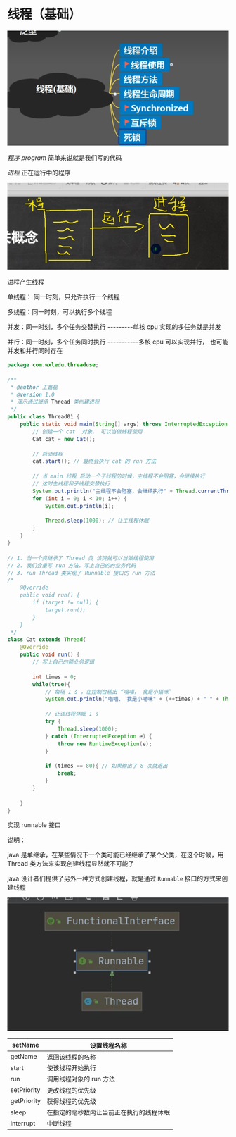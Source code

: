 # 线程（基础）

![image-20231206082951949](https://raw.githubusercontent.com/tingzhuk/myNote/master/java%E7%A8%8B%E5%BA%8F%E8%AE%BE%E8%AE%A1/java%E5%9F%BA%E7%A1%80/image/image-20231206082951949.png)

*程序 program* 简单来说就是我们写的代码

*进程* 正在运行中的程序

![image-20231206083549914](https://raw.githubusercontent.com/tingzhuk/myNote/master/java%E7%A8%8B%E5%BA%8F%E8%AE%BE%E8%AE%A1/java%E5%9F%BA%E7%A1%80/image/image-20231206083549914.png)

进程产生线程

单线程： 同一时刻，只允许执行一个线程

多线程：同一时刻，可以执行多个线程

并发：同一时刻，多个任务交替执行  ---------单核 cpu 实现的多任务就是并发

并行：同一时刻，多个任务同时执行 -----------多核 cpu 可以实现并行， 也可能并发和并行同时存在

```java
package com.wxledu.threaduse;

/**
 * @author 王鑫磊
 * @version 1.0
 * 演示通过继承 Thread 类创建进程
 */
public class Thread01 {
    public static void main(String[] args) throws InterruptedException {
        // 创建一个 cat  对象， 可以当做线程使用
        Cat cat = new Cat();

        // 启动线程
        cat.start(); // 最终会执行 cat 的 run 方法

        // 当 main 线程 启动一个子线程的时候，主线程不会阻塞，会继续执行
        // 这时主线程和子线程交替执行
        System.out.println("主线程不会阻塞，会继续执行" + Thread.currentThread().getName());  // 主线程的名字就叫 main
        for (int i = 0; i < 10; i++) {
            System.out.println(i);

            Thread.sleep(1000); // 让主线程休眠
        }
    }
}

// 1. 当一个类继承了 Thread 类 该类就可以当做线程使用
// 2. 我们会重写 run 方法，写上自己的的业务代码
// 3. run Thread 类实现了 Runnable 接口的 run 方法
/*
    @Override
    public void run() {
        if (target != null) {
            target.run();
        }
    }
 */
class Cat extends Thread{
    @Override
    public void run() {
        // 写上自己的额业务逻辑

        int times = 0;
        while(true){
            // 每隔 1 s ，在控制台输出 “喵喵， 我是小猫咪”
            System.out.println("喵喵， 我是小喵咪" + (++times) + " " + Thread.currentThread().getName());

            // 让该线程休眠 1 s
            try {
                Thread.sleep(1000);
            } catch (InterruptedException e) {
                throw new RuntimeException(e);
            }

            if (times == 80){ // 如果输出了 8 次就退出
                break;
            }
        }

    }
}

```

实现 runnable 接口

说明：

java 是单继承，在某些情况下一个类可能已经继承了某个父类，在这个时候，用 Thread 类方法来实现创建线程显然就不可能了

java 设计者们提供了另外一种方式创建线程，就是通过 `Runnable` 接口的方式来创建线程

![image-20231206150914129](https://raw.githubusercontent.com/tingzhuk/myNote/master/java%E7%A8%8B%E5%BA%8F%E8%AE%BE%E8%AE%A1/java%E5%9F%BA%E7%A1%80/image/image-20231206150914129.png)

| setName     | 设置线程名称                             |
| ----------- | ---------------------------------------- |
| getName     | 返回该线程的名称                         |
| start       | 使该线程开始执行                         |
| run         | 调用线程对象的 run 方法                  |
| setPriority | 更改线程的优先级                         |
| getPriority | 获得线程的优先级                         |
| sleep       | 在指定的毫秒数内让当前正在执行的线程休眠 |
| interrupt   | 中断线程                                 |

